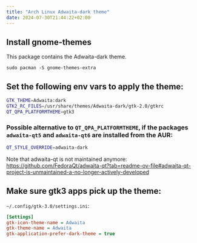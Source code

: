 ```yaml
---
title: "Arch Linux Adwaita-dark theme"
date: 2024-07-30T21:44:22+02:00
---
```


## Install gnome-themes

This package contains the Adwaita-dark theme.

```terminal
sudo pacman -S gnome-themes-extra
```

## Set the following env vars to apply the theme:

```sh
GTK_THEME=Adwaita:dark
GTK2_RC_FILES=/usr/share/themes/Adwaita-dark/gtk-2.0/gtkrc
QT_QPA_PLATFORMTHEME=gtk3
```

### Possible alternative to `QT_QPA_PLATFORMTHEME`, if the packages `adwaita-qt5` and `adwaita-qt6` are installed from the AUR:

```sh
QT_STYLE_OVERRIDE=adwaita-dark
```

Note that adwaita-qt is not maintained anymore:
https://github.com/FedoraQt/adwaita-qt?tab=readme-ov-file#adwaita-qt-project-is-unmaintained-a-no-longer-actively-developed

## Make sure gtk3 apps pick up the theme:

`~/.config/gtk-3.0/settings.ini`:

```ini
[Settings]
gtk-icon-theme-name = Adwaita
gtk-theme-name = Adwaita
gtk-application-prefer-dark-theme = true
```

